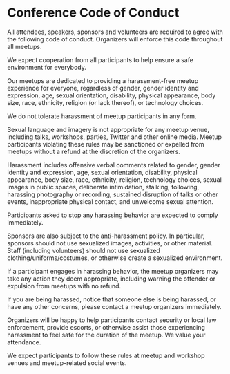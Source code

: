 # Conference Code of Conduct

All attendees, speakers, sponsors and volunteers are required to agree with the following code of conduct. Organizers will enforce this code throughout all meetups. 

We expect cooperation from all participants to help ensure a safe environment for everybody.

Our meetups are dedicated to providing a harassment-free meetup experience for everyone, regardless of gender, gender identity and expression, age, sexual orientation, disability, physical appearance, body size, race, ethnicity, religion (or lack thereof), or technology choices. 

We do not tolerate harassment of meetup participants in any form. 

Sexual language and imagery is not appropriate for any meetup venue, including talks, workshops, parties, Twitter and other online media. Meetup participants violating these rules may be sanctioned or expelled from meetups without a refund at the discretion of the organizers.

Harassment includes offensive verbal comments related to gender, gender identity and expression, age, sexual orientation, disability, physical appearance, body size, race, ethnicity, religion, technology choices, sexual images in public spaces, deliberate intimidation, stalking, following, harassing photography or recording, sustained disruption of talks or other events, inappropriate physical contact, and unwelcome sexual attention.

Participants asked to stop any harassing behavior are expected to comply immediately.

Sponsors are also subject to the anti-harassment policy. In particular, sponsors should not use sexualized images, activities, or other material. Staff (including volunteers) should not use sexualized clothing/uniforms/costumes, or otherwise create a sexualized environment.

If a participant engages in harassing behavior, the meetup organizers may take any action they deem appropriate, including warning the offender or expulsion from meetups with no refund.

If you are being harassed, notice that someone else is being harassed, or have any other concerns, please contact a meetup organizers immediately.

Organizers will be happy to help participants contact security or local law enforcement, provide escorts, or otherwise assist those experiencing harassment to feel safe for the duration of the meetup. We value your attendance.

We expect participants to follow these rules at meetup and workshop venues and meetup-related social events.

